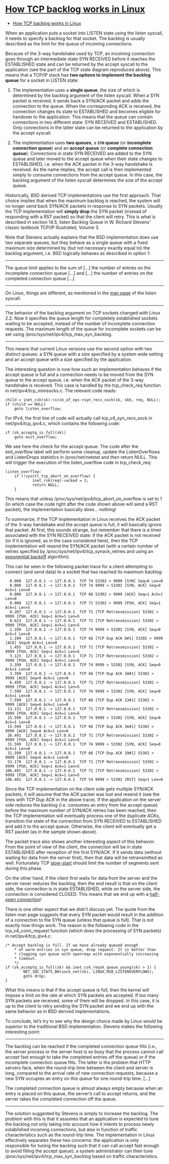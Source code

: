# [How TCP backlog works in Linux](http://veithen.io/2014/01/01/how-tcp-backlog-works-in-linux.html)

- [How TCP backlog works in Linux](#how-tcp-backlog-works-in-linux)

When an application puts a socket into LISTEN state using the listen syscall, it needs to specify a backlog for that socket. The backlog is usually described as the limit for the queue of incoming connections.

Because of the 3-way handshake used by TCP, an incoming connection goes through an intermediate state SYN RECEIVED before it reaches the ESTABLISHED state and can be returned by the accept syscall to the application (see the part of the TCP state diagram reproduced above). This means that a TCP/IP stack has **two options to implement the backlog queue** for a socket in LISTEN state:

1. The implementation uses a **single queue**, the size of which is determined by the backlog argument of the listen syscall. When a SYN packet is received, it sends back a SYN/ACK packet and adds the connection to the queue. When the corresponding ACK is received, the connection changes its state to ESTABLISHED and becomes eligible for handover to the application. This means that the queue can contain connections in two different state: SYN RECEIVED and ESTABLISHED. Only connections in the latter state can be returned to the application by the accept syscall.

2. The implementation uses **two queues**, a **`SYN` queue** (or **incomplete connection queue**) and an **accept queue** (or **complete connection queue**). Connections in state SYN RECEIVED are added to the SYN queue and later moved to the accept queue when their state changes to ESTABLISHED, i.e. when the ACK packet in the 3-way handshake is received. As the name implies, the accept call is then implemented simply to consume connections from the accept queue. In this case, the backlog argument of the listen syscall determines the size of the accept queue.

Historically, BSD derived TCP implementations use the first approach. That choice implies that when the maximum backlog is reached, the system will no longer send back SYN/ACK packets in response to SYN packets. Usually the TCP implementation will **simply drop** the SYN packet (instead of responding with a RST packet) so that the client will retry. This is what is described in section 14.5, listen Backlog Queue in W. Richard Stevens' classic textbook TCP/IP Illustrated, Volume 3.

Note that Stevens actually explains that the BSD implementation does use two separate queues, but they behave as a single queue with a fixed maximum size determined by (but not necessary exactly equal to) the backlog argument, i.e. BSD logically behaves as described in option 1:

---

The queue limit applies to the sum of […] the number of entries on the incomplete connection queue […] and […] the number of entries on the completed connection queue […].

---

On Linux, things are different, as mentioned in the [man page](https://linux.die.net/man/2/listen) of the listen syscall:

---

The behavior of the backlog argument on TCP sockets changed with Linux 2.2. Now it specifies the queue length for completely established sockets waiting to be accepted, instead of the number of incomplete connection requests. The maximum length of the queue for incomplete sockets can be set using /proc/sys/net/ipv4/tcp_max_syn_backlog.

---

This means that current Linux versions use the second option with two distinct queues: a SYN queue with a size specified by a system wide setting and an accept queue with a size specified by the application.

The interesting question is now how such an implementation behaves if the accept queue is full and a connection needs to be moved from the SYN queue to the accept queue, i.e. when the ACK packet of the 3-way handshake is received. This case is handled by the tcp_check_req function in net/ipv4/tcp_minisocks.c. The relevant code reads:

    child = inet_csk(sk)->icsk_af_ops->syn_recv_sock(sk, skb, req, NULL);
    if (child == NULL)
        goto listen_overflow;

For IPv4, the first line of code will actually call tcp_v4_syn_recv_sock in net/ipv4/tcp_ipv4.c, which contains the following code:

    if (sk_acceptq_is_full(sk))
        goto exit_overflow;

We see here the check for the accept queue. The code after the exit_overflow label will perform some cleanup, update the ListenOverflows and ListenDrops statistics in /proc/net/netstat and then return NULL. This will trigger the execution of the listen_overflow code in tcp_check_req:

    listen_overflow:
        if (!sysctl_tcp_abort_on_overflow) {
                inet_rsk(req)->acked = 1;
                return NULL;
        }

This means that unless /proc/sys/net/ipv4/tcp_abort_on_overflow is set to 1 (in which case the code right after the code shown above will send a RST packet), the implementation basically does… nothing!

To summarize, if the TCP implementation in Linux receives the ACK packet of the 3-way handshake and the accept queue is full, it will basically ignore that packet. At first, this sounds strange, but remember that there is a timer associated with the SYN RECEIVED state: if the ACK packet is not received (or if it is ignored, as in the case considered here), then the TCP implementation will resend the SYN/ACK packet (with a certain number of retries specified by /proc/sys/net/ipv4/tcp_synack_retries and using an [exponential backoff](http://en.wikipedia.org/wiki/Exponential_backoff) algorithm).

This can be seen in the following packet trace for a client attempting to connect (and send data) to a socket that has reached its maximum backlog:

      0.000  127.0.0.1 -> 127.0.0.1  TCP 74 53302 > 9999 [SYN] Seq=0 Len=0
      0.000  127.0.0.1 -> 127.0.0.1  TCP 74 9999 > 53302 [SYN, ACK] Seq=0 Ack=1 Len=0
      0.000  127.0.0.1 -> 127.0.0.1  TCP 66 53302 > 9999 [ACK] Seq=1 Ack=1 Len=0
      0.000  127.0.0.1 -> 127.0.0.1  TCP 71 53302 > 9999 [PSH, ACK] Seq=1 Ack=1 Len=5
      0.207  127.0.0.1 -> 127.0.0.1  TCP 71 [TCP Retransmission] 53302 > 9999 [PSH, ACK] Seq=1 Ack=1 Len=5
      0.623  127.0.0.1 -> 127.0.0.1  TCP 71 [TCP Retransmission] 53302 > 9999 [PSH, ACK] Seq=1 Ack=1 Len=5
      1.199  127.0.0.1 -> 127.0.0.1  TCP 74 9999 > 53302 [SYN, ACK] Seq=0 Ack=1 Len=0
      1.199  127.0.0.1 -> 127.0.0.1  TCP 66 [TCP Dup ACK 6#1] 53302 > 9999 [ACK] Seq=6 Ack=1 Len=0
      1.455  127.0.0.1 -> 127.0.0.1  TCP 71 [TCP Retransmission] 53302 > 9999 [PSH, ACK] Seq=1 Ack=1 Len=5
      3.123  127.0.0.1 -> 127.0.0.1  TCP 71 [TCP Retransmission] 53302 > 9999 [PSH, ACK] Seq=1 Ack=1 Len=5
      3.399  127.0.0.1 -> 127.0.0.1  TCP 74 9999 > 53302 [SYN, ACK] Seq=0 Ack=1 Len=0
      3.399  127.0.0.1 -> 127.0.0.1  TCP 66 [TCP Dup ACK 10#1] 53302 > 9999 [ACK] Seq=6 Ack=1 Len=0
      6.459  127.0.0.1 -> 127.0.0.1  TCP 71 [TCP Retransmission] 53302 > 9999 [PSH, ACK] Seq=1 Ack=1 Len=5
      7.599  127.0.0.1 -> 127.0.0.1  TCP 74 9999 > 53302 [SYN, ACK] Seq=0 Ack=1 Len=0
      7.599  127.0.0.1 -> 127.0.0.1  TCP 66 [TCP Dup ACK 13#1] 53302 > 9999 [ACK] Seq=6 Ack=1 Len=0
     13.131  127.0.0.1 -> 127.0.0.1  TCP 71 [TCP Retransmission] 53302 > 9999 [PSH, ACK] Seq=1 Ack=1 Len=5
     15.599  127.0.0.1 -> 127.0.0.1  TCP 74 9999 > 53302 [SYN, ACK] Seq=0 Ack=1 Len=0
     15.599  127.0.0.1 -> 127.0.0.1  TCP 66 [TCP Dup ACK 16#1] 53302 > 9999 [ACK] Seq=6 Ack=1 Len=0
     26.491  127.0.0.1 -> 127.0.0.1  TCP 71 [TCP Retransmission] 53302 > 9999 [PSH, ACK] Seq=1 Ack=1 Len=5
     31.599  127.0.0.1 -> 127.0.0.1  TCP 74 9999 > 53302 [SYN, ACK] Seq=0 Ack=1 Len=0
     31.599  127.0.0.1 -> 127.0.0.1  TCP 66 [TCP Dup ACK 19#1] 53302 > 9999 [ACK] Seq=6 Ack=1 Len=0
     53.179  127.0.0.1 -> 127.0.0.1  TCP 71 [TCP Retransmission] 53302 > 9999 [PSH, ACK] Seq=1 Ack=1 Len=5
    106.491  127.0.0.1 -> 127.0.0.1  TCP 71 [TCP Retransmission] 53302 > 9999 [PSH, ACK] Seq=1 Ack=1 Len=5
    106.491  127.0.0.1 -> 127.0.0.1  TCP 54 9999 > 53302 [RST] Seq=1 Len=0

Since the TCP implementation on the client side gets multiple SYN/ACK packets, it will assume that the ACK packet was lost and resend it (see the lines with TCP Dup ACK in the above trace). If the application on the server side reduces the backlog (i.e. consumes an entry from the accept queue) before the maximum number of SYN/ACK retries has been reached, then the TCP implementation will eventually process one of the duplicate ACKs, transition the state of the connection from SYN RECEIVED to ESTABLISHED and add it to the accept queue. Otherwise, the client will eventually get a RST packet (as in the sample shown above).

The packet trace also shows another interesting aspect of this behavior. From the point of view of the client, the connection will be in state ESTABLISHED after reception of the first SYN/ACK. If it sends data (without waiting for data from the server first), then that data will be retransmitted as well. Fortunately TCP [slow-start](http://en.wikipedia.org/wiki/Slow-start) should limit the number of segments sent during this phase.

On the other hand, if the client first waits for data from the server and the server never reduces the backlog, then the end result is that on the client side, the connection is in state ESTABLISHED, while on the server side, the connection is considered CLOSED. This means that we end up with a [half-open connection](http://en.wikipedia.org/wiki/Half-open_connection)!

There is one other aspect that we didn’t discuss yet. The quote from the listen man page suggests that every SYN packet would result in the addition of a connection to the SYN queue (unless that queue is full). That is not exactly how things work. The reason is the following code in the tcp_v4_conn_request function (which does the processing of SYN packets) in net/ipv4/tcp_ipv4.c:

    /* Accept backlog is full. If we have already queued enough
        * of warm entries in syn queue, drop request. It is better than
        * clogging syn queue with openreqs with exponentially increasing
        * timeout.
        */
    if (sk_acceptq_is_full(sk) && inet_csk_reqsk_queue_young(sk) > 1) {
            NET_INC_STATS_BH(sock_net(sk), LINUX_MIB_LISTENOVERFLOWS);
            goto drop;
    }

What this means is that if the accept queue is full, then the kernel will impose a limit on the rate at which SYN packets are accepted. If too many SYN packets are received, some of them will be dropped. In this case, it is up to the client to retry sending the SYN packet and we end up with the same behavior as in BSD derived implementations.

To conclude, let’s try to see why the design choice made by Linux would be superior to the traditional BSD implementation. Stevens makes the following interesting point:

---
The backlog can be reached if the completed connection queue fills (i.e., the server process or the server host is so busy that the process cannot call accept fast enough to take the completed entries off the queue) or if the incomplete connection queue fills. The latter is the problem that HTTP servers face, when the round-trip time between the client and server is long, compared to the arrival rate of new connection requests, because a new SYN occupies an entry on this queue for one round-trip time. […]

The completed connection queue is almost always empty because when an entry is placed on this queue, the server’s call to accept returns, and the server takes the completed connection off the queue.

---

The solution suggested by Stevens is simply to increase the backlog. The problem with this is that it assumes that an application is expected to tune the backlog not only taking into account how it intents to process newly established incoming connections, but also in function of traffic characteristics such as the round-trip time. The implementation in Linux effectively separates these two concerns: the application is only responsible for tuning the backlog such that it can call accept fast enough to avoid filling the accept queue); a system administrator can then tune /proc/sys/net/ipv4/tcp_max_syn_backlog based on traffic characteristics.
